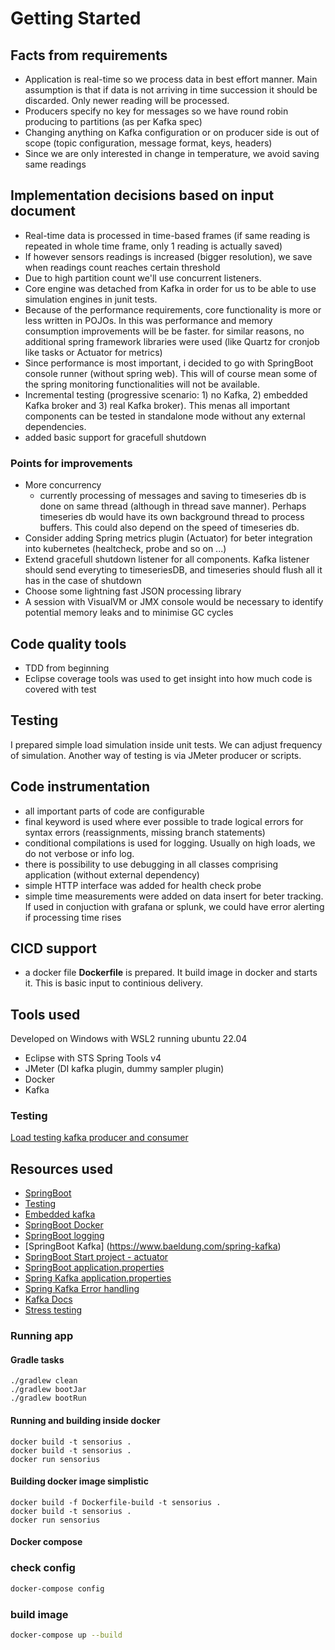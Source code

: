 # Getting Started

## Facts from requirements

- Application is real-time so we process data in best effort manner. Main assumption is that if data  is not arriving in time succession it should be discarded. Only newer reading will be processed.
- Producers specify no key for messages so we have round robin producing to partitions (as per Kafka spec)
- Changing anything on Kafka configuration or on producer side is out of scope (topic configuration, message format, keys, headers)
- Since we are only interested in change in temperature, we avoid saving same readings 

## Implementation decisions based on input document

- Real-time data is processed in time-based frames (if same reading is repeated in whole time frame, only 1 reading is actually saved)
- If however sensors readings is increased (bigger resolution), we save when readings count reaches certain threshold
- Due to high partition count we'll use concurrent listeners.
- Core engine was detached from Kafka in order for us to be able to use simulation engines in junit tests.
- Because of the performance requirements, core functionality is more or less written in POJOs. In this was performance and memory consumption improvements will be be faster.
  for similar reasons, no additional spring framework libraries were used (like Quartz for cronjob like tasks or Actuator for metrics)
- Since performance is most important, i decided to go with SpringBoot console runner  (without spring web). This will of course mean some of the spring monitoring functionalities will not be available.
- Incremental testing (progressive scenario: 1) no Kafka, 2) embedded Kafka broker and 3) real Kafka broker). This menas all important components can be tested in standalone mode without any external dependencies.
- added basic support for gracefull shutdown

###  Points for improvements 

- More concurrency
	- currently processing of messages and saving to timeseries db is done on same thread (although in thread save manner). Perhaps timeseries db would have its own background thread to process buffers. This could also depend on the speed of timeseries db.
- Consider adding Spring metrics plugin (Actuator) for beter integration into kubernetes (healtcheck, probe and so on ...)
- Extend gracefull shutdown listener for all components. Kafka listener should send everyting to timeseriesDB, and timeseries should flush all it has in the case of shutdown
- Choose some lightning fast JSON processing library
- A session with VisualVM or JMX console would be necessary to identify potential memory leaks and to minimise GC cycles 

## Code quality tools

- TDD from beginning
- Eclipse coverage tools was used to get insight into how much code is covered with test

## Testing

I prepared simple load simulation inside unit tests. We can adjust frequency of simulation. Another way of testing is via JMeter producer or scripts.

## Code instrumentation

- all important parts of code are configurable
- final keyword is used where ever possible to trade logical errors for syntax errors  (reassignments, missing branch statements)
- conditional compilations is used for logging. Usually on high loads, we do not verbose or info log.
- there is possibility to use debugging in all classes comprising application (without external dependency)
- simple HTTP interface was added for health check probe
- simple time measurements were added on data insert for beter tracking. If used in conjuction with grafana or splunk, we could have error alerting if processing time rises

## CICD support 

- a docker file **Dockerfile** is prepared. It build image in docker and starts it. This is basic input to continious delivery.

## Tools used

Developed on Windows with WSL2 running ubuntu 22.04

- Eclipse with STS Spring Tools v4
- JMeter (DI kafka plugin, dummy sampler plugin)
- Docker 
- Kafka 

### Testing

[Load testing kafka producer and consumer](https://www.blazemeter.com/blog/kafka-testing)

## Resources used

- [SpringBoot](https://spring.io/guides/gs/spring-boot)
- [Testing](https://docs.spring.io/spring-kafka/reference/testing.html)
- [Embedded kafka](https://docs.spring.io/spring-kafka/reference/testing.html#embedded-kafka-annotation)
- [SpringBoot Docker](https://medium.com/@bubu.tripathy/dockerizing-your-spring-boot-application-75bf2c6568d0)
- [SpringBoot logging](https://www.baeldung.com/spring-boot-logging)
- [SpringBoot Kafka] (https://www.baeldung.com/spring-kafka)
- [SpringBoot Start project - actuator](https://spring.io/guides/gs/spring-boot)
- [SpringBoot application.properties](https://docs.spring.io/spring-boot/docs/current/reference/html/application-properties.html)
- [Spring Kafka application.properties](https://gist.github.com/geunho/77f3f9a112ea327457353aa407328771)
- [Spring Kafka Error handling](https://medium.com/javarevisited/robust-kafka-consumer-error-handling-on-a-spring-boot-3-application-6fc95e92c956)
- [Kafka Docs](https://kafka.apache.org/0110/javadoc/org/apache/kafka/clients/consumer/KafkaConsumer.html#assign(java.util.Collection))
- [Stress testing](https://www.blazemeter.com/blog/kafka-testing)

### Running app

#### Gradle tasks

```
./gradlew clean
./gradlew bootJar
./gradlew bootRun
```

#### Running and building inside docker

```
docker build -t sensorius .
docker build -t sensorius .
docker run sensorius
```

#### Building docker image simplistic

```
docker build -f Dockerfile-build -t sensorius .
docker build -t sensorius .
docker run sensorius
```

#### Docker compose

### check config

```bash
docker-compose config
```

### build image
```bash
docker-compose up --build
```